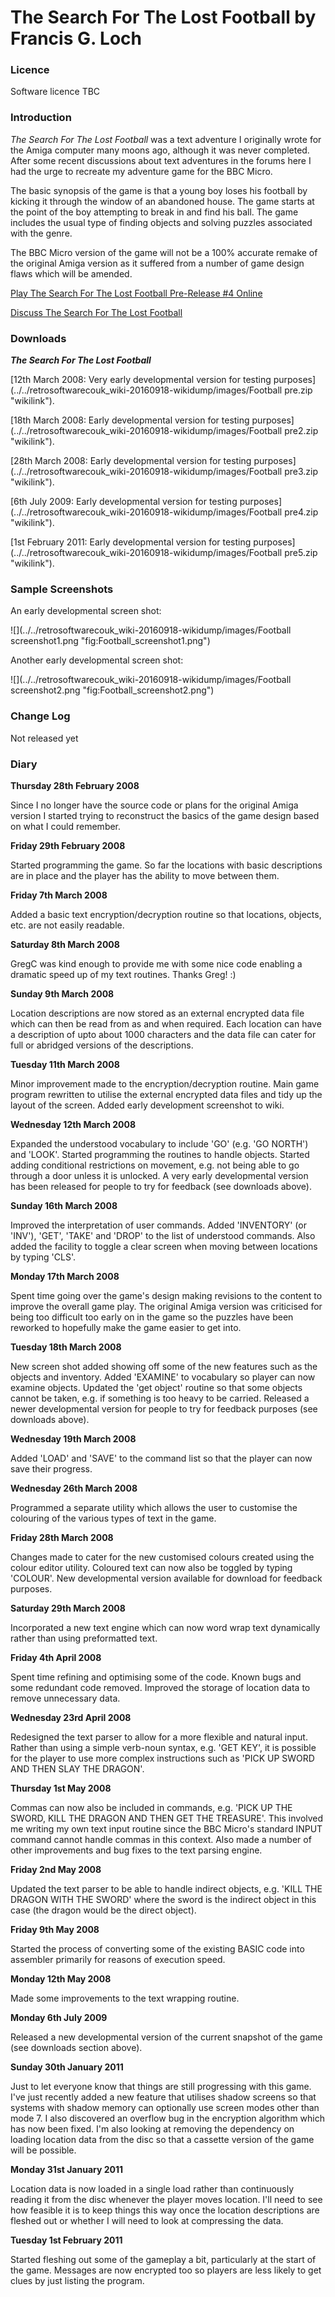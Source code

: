 # The Search For The Lost Football by Francis G. Loch

### Licence

Software licence TBC

### Introduction

_The Search For The Lost Football_ was a text adventure I originally wrote for the Amiga computer many moons ago, although it was never completed. After some recent discussions about text adventures in the forums here I had the urge to recreate my adventure game for the BBC Micro.

The basic synopsis of the game is that a young boy loses his football by kicking it through the window of an abandoned house. The game starts at the point of the boy attempting to break in and find his ball. The game includes the usual type of finding objects and solving puzzles associated with the genre.

The BBC Micro version of the game will not be a 100% accurate remake of the original Amiga version as it suffered from a number of game design flaws which will be amended.

[Play The Search For The Lost Football Pre-Release \#4 Online](http://www.retrosoftware.co.uk/jbeebapplet/)

[Discuss The Search For The Lost Football](http://www.retrosoftware.co.uk/forum/viewforum.php?f=29)

### Downloads

**_The Search For The Lost Football_**

[12th March 2008: Very early developmental version for testing purposes](../../retrosoftwarecouk_wiki-20160918-wikidump/images/Football pre.zip "wikilink").

[18th March 2008: Early developmental version for testing purposes](../../retrosoftwarecouk_wiki-20160918-wikidump/images/Football pre2.zip "wikilink").

[28th March 2008: Early developmental version for testing purposes](../../retrosoftwarecouk_wiki-20160918-wikidump/images/Football pre3.zip "wikilink").

[6th July 2009: Early developmental version for testing purposes](../../retrosoftwarecouk_wiki-20160918-wikidump/images/Football pre4.zip "wikilink").

[1st February 2011: Early developmental version for testing purposes](../../retrosoftwarecouk_wiki-20160918-wikidump/images/Football pre5.zip "wikilink").

### Sample Screenshots

An early developmental screen shot:

![](../../retrosoftwarecouk_wiki-20160918-wikidump/images/Football screenshot1.png "fig:Football_screenshot1.png")

Another early developmental screen shot:

![](../../retrosoftwarecouk_wiki-20160918-wikidump/images/Football screenshot2.png "fig:Football_screenshot2.png")

### Change Log

Not released yet

### Diary

**Thursday 28th February 2008**

Since I no longer have the source code or plans for the original Amiga version I started trying to reconstruct the basics of the game design based on what I could remember.

**Friday 29th February 2008**

Started programming the game. So far the locations with basic descriptions are in place and the player has the ability to move between them.

**Friday 7th March 2008**

Added a basic text encryption/decryption routine so that locations, objects, etc. are not easily readable.

**Saturday 8th March 2008**

GregC was kind enough to provide me with some nice code enabling a dramatic speed up of my text routines. Thanks Greg! :)

**Sunday 9th March 2008**

Location descriptions are now stored as an external encrypted data file which can then be read from as and when required. Each location can have a description of upto about 1000 characters and the data file can cater for full or abridged versions of the descriptions.

**Tuesday 11th March 2008**

Minor improvement made to the encryption/decryption routine. Main game program rewritten to utilise the external encrypted data files and tidy up the layout of the screen. Added early development screenshot to wiki.

**Wednesday 12th March 2008**

Expanded the understood vocabulary to include 'GO' (e.g. 'GO NORTH') and 'LOOK'. Started programming the routines to handle objects. Started adding conditional restrictions on movement, e.g. not being able to go through a door unless it is unlocked. A very early developmental version has been released for people to try for feedback (see downloads above).

**Sunday 16th March 2008**

Improved the interpretation of user commands. Added 'INVENTORY' (or 'INV'), 'GET', 'TAKE' and 'DROP' to the list of understood commands. Also added the facility to toggle a clear screen when moving between locations by typing 'CLS'.

**Monday 17th March 2008**

Spent time going over the game's design making revisions to the content to improve the overall game play. The original Amiga version was criticised for being too difficult too early on in the game so the puzzles have been reworked to hopefully make the game easier to get into.

**Tuesday 18th March 2008**

New screen shot added showing off some of the new features such as the objects and inventory. Added 'EXAMINE' to vocabulary so player can now examine objects. Updated the 'get object' routine so that some objects cannot be taken, e.g. if something is too heavy to be carried. Released a newer developmental version for people to try for feedback purposes (see downloads above).

**Wednesday 19th March 2008**

Added 'LOAD' and 'SAVE' to the command list so that the player can now save their progress.

**Wednesday 26th March 2008**

Programmed a separate utility which allows the user to customise the colouring of the various types of text in the game.

**Friday 28th March 2008**

Changes made to cater for the new customised colours created using the colour editor utility. Coloured text can now also be toggled by typing 'COLOUR'. New developmental version available for download for feedback purposes.

**Saturday 29th March 2008**

Incorporated a new text engine which can now word wrap text dynamically rather than using preformatted text.

**Friday 4th April 2008**

Spent time refining and optimising some of the code. Known bugs and some redundant code removed. Improved the storage of location data to remove unnecessary data.

**Wednesday 23rd April 2008**

Redesigned the text parser to allow for a more flexible and natural input. Rather than using a simple verb-noun syntax, e.g. 'GET KEY', it is possible for the player to use more complex instructions such as 'PICK UP SWORD AND THEN SLAY THE DRAGON'.

**Thursday 1st May 2008**

Commas can now also be included in commands, e.g. 'PICK UP THE SWORD, KILL THE DRAGON AND THEN GET THE TREASURE'. This involved me writing my own text input routine since the BBC Micro's standard INPUT command cannot handle commas in this context. Also made a number of other improvements and bug fixes to the text parsing engine.

**Friday 2nd May 2008**

Updated the text parser to be able to handle indirect objects, e.g. 'KILL THE DRAGON WITH THE SWORD' where the sword is the indirect object in this case (the dragon would be the direct object).

**Friday 9th May 2008**

Started the process of converting some of the existing BASIC code into assembler primarily for reasons of execution speed.

**Monday 12th May 2008**

Made some improvements to the text wrapping routine.

**Monday 6th July 2009**

Released a new developmental version of the current snapshot of the game (see downloads section above).

**Sunday 30th January 2011**

Just to let everyone know that things are still progressing with this game. I've just recently added a new feature that utilises shadow screens so that systems with shadow memory can optionally use screen modes other than mode 7. I also discovered an overflow bug in the encryption algorithm which has now been fixed. I'm also looking at removing the dependency on loading location data from the disc so that a cassette version of the game will be possible.

**Monday 31st January 2011**

Location data is now loaded in a single load rather than continuously reading it from the disc whenever the player moves location. I'll need to see how feasible it is to keep things this way once the location descriptions are fleshed out or whether I will need to look at compressing the data.

**Tuesday 1st February 2011**

Started fleshing out some of the gameplay a bit, particularly at the start of the game. Messages are now encrypted too so players are less likely to get clues by just listing the program.
